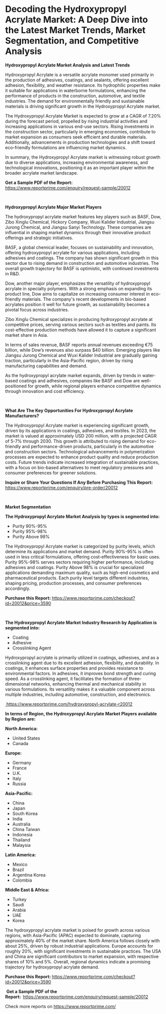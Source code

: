 <p><h1>Decoding the Hydroxypropyl Acrylate Market: A Deep Dive into the Latest Market Trends, Market Segmentation, and Competitive Analysis</h1></p><p><strong>Hydroxypropyl Acrylate Market Analysis and Latest Trends</strong></p>
<p><p>Hydroxypropyl Acrylate is a versatile acrylate monomer used primarily in the production of adhesives, coatings, and sealants, offering excellent adhesion, flexibility, and weather resistance. Its hydrophilic properties make it suitable for applications in waterborne formulations, enhancing the performance of products in the construction, automotive, and textile industries. The demand for environmentally friendly and sustainable materials is driving significant growth in the Hydroxypropyl Acrylate market.</p><p>The Hydroxypropyl Acrylate Market is expected to grow at a CAGR of 7.20% during the forecast period, propelled by rising industrial activities and increasing applications in various end-use sectors. Rising investments in the construction sector, particularly in emerging economies, contribute to market expansion as consumers seek efficient and durable materials. Additionally, advancements in production technologies and a shift toward eco-friendly formulations are influencing market dynamics. </p><p>In summary, the Hydroxypropyl Acrylate market is witnessing robust growth due to diverse applications, increasing environmental awareness, and technological innovations, positioning it as an important player within the broader acrylate market landscape.</p></p>
<p><strong>Get a Sample PDF of the Report:&nbsp;</strong> <a href="https://www.reportprime.com/enquiry/request-sample/20012?utm_campaign=3109&utm_medium=2&utm_source=Github&utm_content=ia&utm_term=18032025&utm_id=hydroxypropyl-acrylate">https://www.reportprime.com/enquiry/request-sample/20012</a></p>
<p>&nbsp;</p>
<p><strong>Hydroxypropyl Acrylate Major Market Players</strong></p>
<p><p>The hydroxypropyl acrylate market features key players such as BASF, Dow, Zibo Xinglu Chemical, Hickory Company, Wuxi Kalider Industrial, Jiangsu Jurong Chemical, and Jiangsu Sanyi Technology. These companies are influential in shaping market dynamics through their innovative product offerings and strategic initiatives.</p><p>BASF, a global chemical leader, focuses on sustainability and innovation, offering hydroxypropyl acrylate for various applications, including adhesives and coatings. The company has shown significant growth in this sector due to rising demand in construction and automotive industries. The overall growth trajectory for BASF is optimistic, with continued investments in R&D.</p><p>Dow, another major player, emphasizes the versatility of hydroxypropyl acrylate in specialty polymers. With a strong emphasis on expanding its product line, Dow aims to capitalize on increasing consumer interest in eco-friendly materials. The company's recent developments in bio-based acrylates position it well for future growth, as sustainability becomes a pivotal focus across industries.</p><p>Zibo Xinglu Chemical specializes in producing hydroxypropyl acrylate at competitive prices, serving various sectors such as textiles and paints. Its cost-effective production methods have allowed it to capture a significant market share in Asia.</p><p>In terms of sales revenue, BASF reports annual revenues exceeding €75 billion, while Dow’s revenues also surpass $40 billion. Emerging players like Jiangsu Jurong Chemical and Wuxi Kalider Industrial are gradually gaining traction, particularly in the Asia-Pacific region, driven by rising manufacturing capabilities and demand.</p><p>As the hydroxypropyl acrylate market expands, driven by trends in water-based coatings and adhesives, companies like BASF and Dow are well-positioned for growth, while regional players enhance competitive dynamics through innovation and cost efficiency.</p></p>
<p>&nbsp;</p>
<p><strong>What Are The Key Opportunities For Hydroxypropyl Acrylate Manufacturers?</strong></p>
<p><p>The Hydroxypropyl Acrylate market is experiencing significant growth, driven by its applications in coatings, adhesives, and textiles. In 2023, the market is valued at approximately USD 200 million, with a projected CAGR of 5-7% through 2030. This growth is attributed to rising demand for eco-friendly and performance-driven products, particularly in the automotive and construction sectors. Technological advancements in polymerization processes are expected to enhance product quality and reduce production costs. Future trends indicate increased integration of sustainable practices, with a focus on bio-based alternatives to meet regulatory pressures and consumer preferences for greener solutions.</p></p>
<p><strong>Inquire or Share Your Questions If Any Before Purchasing This Report:</strong> <a href="https://www.reportprime.com/enquiry/pre-order/20012?utm_campaign=3109&utm_medium=2&utm_source=Github&utm_content=ia&utm_term=18032025&utm_id=hydroxypropyl-acrylate">https://www.reportprime.com/enquiry/pre-order/20012</a></p>
<p>&nbsp;</p>
<p><strong>Market Segmentation</strong></p>
<p><strong>The Hydroxypropyl Acrylate Market Analysis by types is segmented into:</strong></p>
<p><ul><li>Purity 90%-95%</li><li>Purity 95%-98%</li><li>Purity Above 98%</li></ul></p>
<p><p>The Hydroxypropyl Acrylate market is categorized by purity levels, which determine its applications and market demand. Purity 90%-95% is often used in less critical formulations, offering cost-effectiveness for basic uses. Purity 95%-98% serves sectors requiring higher performance, including adhesives and coatings. Purity Above 98% is crucial for specialized applications demanding maximum quality, such as high-end cosmetics and pharmaceutical products. Each purity level targets different industries, shaping pricing, production processes, and consumer preferences accordingly.</p></p>
<p><strong>Purchase this Report:&nbsp;</strong><a href="https://www.reportprime.com/checkout?id=20012&price=3590&utm_campaign=3109&utm_medium=2&utm_source=Github&utm_content=ia&utm_term=18032025&utm_id=hydroxypropyl-acrylate">https://www.reportprime.com/checkout?id=20012&price=3590</a></p>
<p>&nbsp;</p>
<p><strong>The Hydroxypropyl Acrylate Market Industry Research by Application is segmented into:</strong></p>
<p><ul><li>Coating</li><li>Adhesive</li><li>Crosslinking Agent</li></ul></p>
<p><p>Hydroxypropyl acrylate is primarily utilized in coatings, adhesives, and as a crosslinking agent due to its excellent adhesion, flexibility, and durability. In coatings, it enhances surface properties and provides resistance to environmental factors. In adhesives, it improves bond strength and curing speed. As a crosslinking agent, it facilitates the formation of three-dimensional networks, enhancing thermal and mechanical stability in various formulations. Its versatility makes it a valuable component across multiple industries, including automotive, construction, and electronics.</p></p>
<p><a href="https://www.reportprime.com/hydroxypropyl-acrylate-r20012?utm_campaign=3109&utm_medium=2&utm_source=Github&utm_content=ia&utm_term=18032025&utm_id=hydroxypropyl-acrylate">&nbsp;https://www.reportprime.com/hydroxypropyl-acrylate-r20012</a></p>
<p><strong>In terms of Region, the Hydroxypropyl Acrylate Market Players available by Region are:</strong></p>
<p>
    <p> <strong> North America: </strong>
        <ul>
            <li>United States</li>
            <li>Canada</li>
        </ul>
        </p> 
    <p> <strong> Europe: </strong>
        <ul>
            <li>Germany</li>
            <li>France</li>
            <li>U.K.</li>
            <li>Italy</li>
            <li>Russia</li>
        </ul>
        </p> 
    <p> <strong> Asia-Pacific: </strong>
        <ul>
            <li>China</li>
            <li>Japan</li>
            <li>South Korea</li>
            <li>India</li>
            <li>Australia</li>
            <li>China Taiwan</li>
            <li>Indonesia</li>
            <li>Thailand</li>
            <li>Malaysia</li>
        </ul>
        </p> 
    <p> <strong> Latin America: </strong>
        <ul>
            <li>Mexico</li>
            <li>Brazil</li>
            <li>Argentina Korea</li>
            <li>Colombia</li>
        </ul>
        </p> 
    <p> <strong> Middle East & Africa: </strong>
        <ul>
            <li>Turkey</li>
            <li>Saudi</li>
            <li>Arabia</li>
            <li>UAE</li>
            <li>Korea</li>
        </ul>
    </p>
    </p>
<p><p>The hydroxypropyl acrylate market is poised for growth across various regions, with Asia-Pacific (APAC) expected to dominate, capturing approximately 40% of the market share. North America follows closely with about 25%, driven by robust industrial applications. Europe accounts for roughly 20%, with significant investments in sustainable practices. The USA and China are significant contributors to market expansion, with respective shares of 10% and 5%. Overall, regional dynamics indicate a promising trajectory for hydroxypropyl acrylate demand.</p></p>
<p><strong>Purchase this Report: </strong><a href="https://www.reportprime.com/checkout?id=20012&price=3590&utm_campaign=3109&utm_medium=2&utm_source=Github&utm_content=ia&utm_term=18032025&utm_id=hydroxypropyl-acrylate">https://www.reportprime.com/checkout?id=20012&price=3590</a></p>
<p>&nbsp;<strong>Get a Sample PDF of the Report:&nbsp;&nbsp;</strong><a href="https://www.reportprime.com/enquiry/request-sample/20012?utm_campaign=3109&utm_medium=2&utm_source=Github&utm_content=ia&utm_term=18032025&utm_id=hydroxypropyl-acrylate">https://www.reportprime.com/enquiry/request-sample/20012</a></p>
<p><strong></strong></p>
<p>Check more reports on <a href="https://www.reportprime.com/?utm_campaign=3109&utm_medium=2&utm_source=Github&utm_content=ia&utm_term=18032025&utm_id=hydroxypropyl-acrylate">https://www.reportprime.com/</a></p>